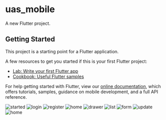 # uas_mobile

A new Flutter project.

## Getting Started

This project is a starting point for a Flutter application.

A few resources to get you started if this is your first Flutter project:

- [Lab: Write your first Flutter app](https://flutter.dev/docs/get-started/codelab)
- [Cookbook: Useful Flutter samples](https://flutter.dev/docs/cookbook)

For help getting started with Flutter, view our
[online documentation](https://flutter.dev/docs), which offers tutorials,
samples, guidance on mobile development, and a full API reference.

![started](images/started.jpeg)
![login](images/login.jpeg)
![register](images/register.jpeg)
![home](images/home.jpeg)
![drawer](images/Drawer.jpeg)
![list](images/listitem.jpeg)
![form](images/formitem.jpeg)
![update](images/updateitem.jpeg)
![home](images/home.jpeg)